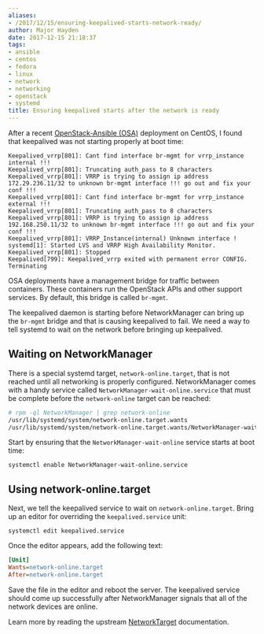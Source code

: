 ```yaml
---
aliases:
- /2017/12/15/ensuring-keepalived-starts-network-ready/
author: Major Hayden
date: 2017-12-15 21:18:37
tags:
- ansible
- centos
- fedora
- linux
- network
- networking
- openstack
- systemd
title: Ensuring keepalived starts after the network is ready
---
```


After a recent [OpenStack-Ansible (OSA)][2] deployment on CentOS, I found that keepalived was not starting properly at boot time:

```
Keepalived_vrrp[801]: Cant find interface br-mgmt for vrrp_instance internal !!!
Keepalived_vrrp[801]: Truncating auth_pass to 8 characters
Keepalived_vrrp[801]: VRRP is trying to assign ip address 172.29.236.11/32 to unknown br-mgmt interface !!! go out and fix your conf !!!
Keepalived_vrrp[801]: Cant find interface br-mgmt for vrrp_instance external !!!
Keepalived_vrrp[801]: Truncating auth_pass to 8 characters
Keepalived_vrrp[801]: VRRP is trying to assign ip address 192.168.250.11/32 to unknown br-mgmt interface !!! go out and fix your conf !!!
Keepalived_vrrp[801]: VRRP_Instance(internal) Unknown interface !
systemd[1]: Started LVS and VRRP High Availability Monitor.
Keepalived_vrrp[801]: Stopped
Keepalived[799]: Keepalived_vrrp exited with permanent error CONFIG. Terminating
```

OSA deployments have a management bridge for traffic between containers. These containers run the OpenStack APIs and other support services. By default, this bridge is called `br-mgmt`.

The keepalived daemon is starting before NetworkManager can bring up the `br-mgmt` bridge and that is causing keepalived to fail. We need a way to tell systemd to wait on the network before bringing up keepalived.

## Waiting on NetworkManager

There is a special systemd target, `network-online.target`, that is not reached until all networking is properly configured. NetworkManager comes with a handy service called `NetworkManager-wait-online.service` that must be complete before the `network-online` target can be reached:

```bash
# rpm -ql NetworkManager | grep network-online
/usr/lib/systemd/system/network-online.target.wants
/usr/lib/systemd/system/network-online.target.wants/NetworkManager-wait-online.service
```

Start by ensuring that the `NetworkManager-wait-online` service starts at boot time:

```
systemctl enable NetworkManager-wait-online.service
```

## Using network-online.target

Next, we tell the keepalived service to wait on `network-online.target`. Bring up an editor for overriding the `keepalived.service` unit:

```
systemctl edit keepalived.service
```


Once the editor appears, add the following text:

```ini
[Unit]
Wants=network-online.target
After=network-online.target
```


Save the file in the editor and reboot the server. The keepalived service should come up successfully after NetworkManager signals that all of the network devices are online.

Learn more by reading the upstream [NetworkTarget][3] documentation.

 [2]: https://github.com/openstack/openstack-ansible
 [3]: https://www.freedesktop.org/wiki/Software/systemd/NetworkTarget/
